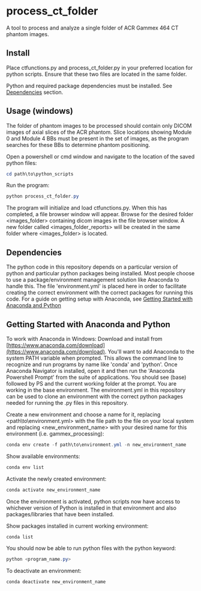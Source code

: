 # process_ct_folder

A tool to process and analyze a single folder of ACR Gammex 464 CT phantom images.

## Install

Place ctfunctions.py and process_ct_folder.py in your preferred location for python scripts. Ensure that these two files are located in the same folder. 

Python and required package dependencies must be installed. See [Dependencies](#Dependencies) section. 

## Usage (windows)
The folder of phantom images to be processed should contain only DICOM images of axial slices of the ACR phantom. Slice locations showing Module 0 and Module 4 BBs must be present in the set of images, as the program searches for these BBs to determine phantom positioning.

Open a powershell or cmd window and navigate to the location of the saved python files:

```powershell
cd path\to\python_scripts
```

Run the program:

```powershell
python process_ct_folder.py
```

The program will initialize and load ctfunctions.py. When this has completed, a file browser window will appear. Browse for the desired folder <images_folder> containing dicom images in the file browser window. A new folder called <images_folder_reports> will be created in the same folder where <images_folder> is located.

## Dependencies
The python code in this repository depends on a particular version of python and particular python packages being installed. Most people choose to use a package/environment management solution like Anaconda to handle this. The file 'environment.yml' is placed here in order to facilitate creating the correct environment with the correct packages for running this code. For a guide on getting setup with Anaconda, see [Getting Started with Anaconda and Python](#getting-started-with-anaconda-and-python)

## Getting Started with Anaconda and Python

To work with Anaconda in Windows:
Download and install from [https://www.anaconda.com/download](https://www.anaconda.com/download).
You'll want to add Anaconda to the system PATH variable when prompted. This allows the command line to recognize and run programs by name like 'conda' and 'python'.
Once Anaconda Navigator is installed, open it and then run the 'Anaconda Powershell Prompt' from the suite of applications.
You should see (base) followed by PS and the current working folder at the prompt. You are working in the base environment.
The environment.yml in this repository can be used to clone an environment with the correct python packages needed for running the .py files in this repository.

Create a new environment and choose a name for it, replacing <path\to\environment.yml> with the file path to the file on your local system and replacing <new_environment_name> with your desired name for this environment (i.e. gammex_processing):

```powershell
conda env create -f path\to\environment.yml -n new_environment_name
```

Show available environments:

```powershell
conda env list
```

Activate the newly created environment:

```powershell
conda activate new_environment_name
```

Once the environment is activated, python scripts now have access to whichever version of Python is installed in that environment and also packages/libraries that have been installed.

Show packages installed in current working environment:

```powershell
conda list
```
You should now be able to run python files with the python keyword:

```powershell
python <program_name.py>
```

To deactivate an environment:

```powershell
conda deactivate new_environment_name
```
